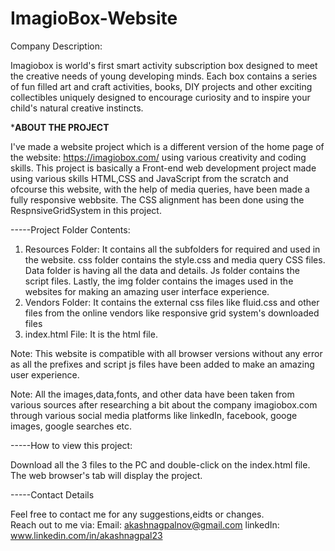 # ImagioBox-Website
Company Description:

Imagiobox is world's first smart activity subscription box designed to meet the creative needs of young developing minds.
Each box contains a series of fun filled art and craft activities, books, DIY projects and other exciting collectibles uniquely designed to encourage curiosity and to inspire your child's natural creative instincts.

*********ABOUT THE PROJECT********

 I've made a website project which is a different version of the home page of the website: https://imagiobox.com/ using various creativity and coding skills.
 This project is basically a Front-end web development project made using various skills HTML,CSS and JavaScript from the scratch and ofcourse this website, with the help of media queries, have been made a fully responsive webbsite.
 The CSS alignment has been done using the RespnsiveGridSystem in this project.
 
 -----Project Folder Contents:
 
 1) Resources Folder: It contains all the subfolders for required and used in the website. css folder contains the style.css and media query CSS files. Data folder is having all the data and details. Js folder contains the script files. Lastly, the img folder contains the images used in the websites for making an amazing user interface experience.
 2) Vendors Folder: It contains the external css files like fluid.css and other files from the online vendors like responsive grid system's downloaded files
 3) index.html File: It is the html file.
 
Note: This website is compatible with all browser versions without any error as all the prefixes and script js files have been added to make an amazing user experience.

Note: All the images,data,fonts, and other data have been taken from various sources after researching a bit about the company imagiobox.com through various social media platforms like linkedIn, facebook, googe images, google searches etc.
 
-----How to view this project:

Download all the 3 files to the PC and double-click on the index.html file. The web browser's tab will display the project.


-----Contact Details

Feel free to contact me for any suggestions,eidts or changes.  
Reach out to me via:
Email: akashnagpalnov@gmail.com
linkedIn: www.linkedin.com/in/akashnagpal23
